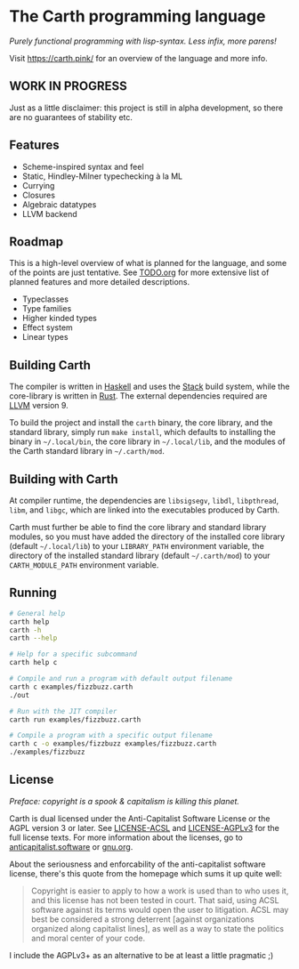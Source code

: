 The Carth programming language
==============================

*Purely functional programming with lisp-syntax. Less infix, more parens!*

Visit <https://carth.pink/> for an overview of
the language and more info.

WORK IN PROGRESS
------------------

Just as a little disclaimer: this project is still in alpha
development, so there are no guarantees of stability etc.

Features
--------

- Scheme-inspired syntax and feel
- Static, Hindley-Milner typechecking à la ML
- Currying
- Closures
- Algebraic datatypes
- LLVM backend

Roadmap
-------

This is a high-level overview of what is planned for the language, and
some of the points are just tentative. See [TODO.org](./TODO.org) for
more extensive list of planned features and more detailed descriptions.

- Typeclasses
- Type families
- Higher kinded types
- Effect system
- Linear types

Building Carth
--------------

The compiler is written in [Haskell](https://haskell.org) and uses the
[Stack](https://www.haskellstack.org/) build system, while the
core-library is written in [Rust](https://rust-lang.org). The external
dependencies required are [LLVM](https://llvm.org/) version 9.

To build the project and install the `carth` binary, the core library,
and the standard library, simply run `make install`, which defaults to
installing the binary in `~/.local/bin`, the core library in
`~/.local/lib`, and the modules of the Carth standard library in
`~/.carth/mod`.

Building with Carth
-------------------

At compiler runtime, the dependencies are `libsigsegv`, `libdl`,
`libpthread`, `libm`, and `libgc`, which are linked into the executables
produced by Carth.

Carth must further be able to find the core library and standard library
modules, so you must have added the directory of the installed core
library (default `~/.local/lib`) to your `LIBRARY_PATH` environment
variable, the directory of the installed standard library (default
`~/.carth/mod`) to your `CARTH_MODULE_PATH` environment variable.

Running
-------

```bash
# General help
carth help
carth -h
carth --help

# Help for a specific subcommand
carth help c

# Compile and run a program with default output filename
carth c examples/fizzbuzz.carth
./out

# Run with the JIT compiler
carth run examples/fizzbuzz.carth

# Compile a program with a specific output filename
carth c -o examples/fizzbuzz examples/fizzbuzz.carth
./examples/fizzbuzz
```

License
-------

*Preface: copyright is a spook & capitalism is killing this planet.*

Carth is dual licensed under the Anti-Capitalist Software License or
the AGPL version 3 or later. See [LICENSE-ACSL](./LICENSE-ACSL) and
[LICENSE-AGPLv3](./LICENSE-AGPLv3) for the full license texts. For
more information about the licenses, go to
[anticapitalist.software](https://anticapitalist.software) or
[gnu.org](https://www.gnu.org/licenses/agpl-3.0.en.html).

About the seriousness and enforcability of the anti-capitalist
software license, there's this quote from the homepage which sums it
up quite well:

> Copyright is easier to apply to how a work is used than to who uses
> it, and this license has not been tested in court. That said, using
> ACSL software against its terms would open the user to
> litigation. ACSL may best be considered a strong deterrent [against
> organizations organized along capitalist lines], as well as a way to
> state the politics and moral center of your code.

I include the AGPLv3+ as an alternative to be at least a little
pragmatic ;)

